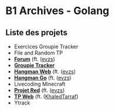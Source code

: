 # B1 Archives - Golang

## Liste des projets

- Exercices Groupie Tracker
- File and Random TP
- [**Forum**](https://github.com/RathGate/Pkmn-Forum) (ft. ([evzs](https://github.com/evzs))
- [**Groupie Tracker**](https://github.com/RathGate/Hyrule-Compendium-Data-Viewer)
- [**Hangman Web**](https://github.com/RathGate/Hangman-Web) (ft. ([evzs](https://github.com/evzs))
- [**Hangman Go**](https://github.com/RathGate/Hangman-Go) (ft. ([evzs](https://github.com/evzs))
- Livecoding Minecraft
- [**Projet Red**](https://github.com/RathGate/Project-Red) (ft. ([evzs](https://github.com/evzs))
- [**TP Web**](https://github.com/RathGate/F1-Data) (ft. ([KhaledTarraf](https://github.com/KhaledTarraf))
- Ytrack
